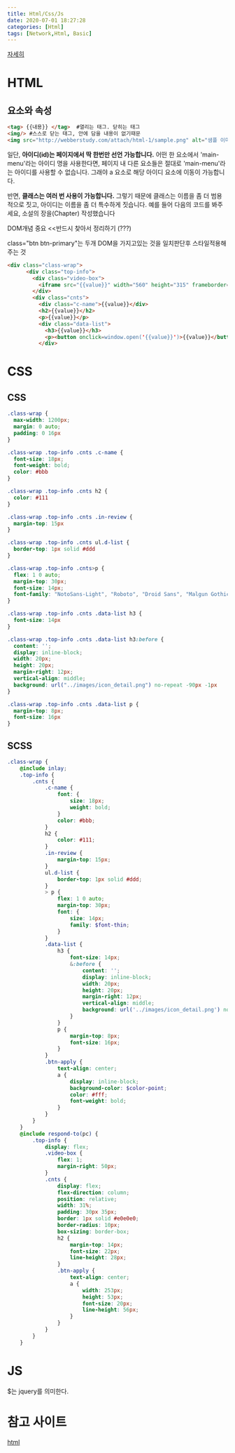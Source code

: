 ```yaml
---
title: Html/Css/Js
date: 2020-07-01 18:27:28
categories: [Html]
tags: [Network,Html, Basic]
---
```


[자세히](http://webberstudy.com/)

# HTML 

## 요소와 속성

```html
<tag> {{내용}} </tag>  #열리는 태그. 닫히는 태그
<img/> #스스로 닫는 태그, 안에 담을 내용이 없기때문
<img src="http://webberstudy.com/attach/html-1/sample.png" alt="샘플 이미지" /> #예시
```













일단, __아이디(id)는 페이지에서 딱 한번만 선언 가능합니다.__ 어떤 한 요소에서 'main-menu'라는 아이디 명을 사용한다면, 페이지 내 다른 요소들은 절대로 'main-menu'라는 아이디를 사용할 수 없습니다. 그래야 a 요소로 해당 아이디 요소에 이동이 가능합니다.

반면, __클래스는 여러 번 사용이 가능합니다.__ 그렇기 때문에 클래스는 이름을 좀 더 범용적으로 짓고, 아이디는 이름을 좀 더 특수하게 짓습니다. 예를 들어 다음의 코드를 봐주세요, 소설의 장을(Chapter) 작성했습니다

DOM개념 중요 <<반드시 찾아서 정리하기 (???)

class="btn btn-primary"는 두개 DOM을 가지고있는 것을 일치판단후 스타일적용해주는 것

```html
<div class="class-wrap">
      <div class="top-info">
        <div class="video-box">
          <iframe src="{{value}}" width="560" height="315" frameborder="0" allow="autoplay;fullscreen" allowfullscreen style="border-radius: 10px"></iframe>
        </div>
        <div class="cnts">
          <div class="c-name">{{value}}</div>
          <h2>{{value}}</h2>
          <p>{{value}}</p>
          <div class="data-list">
            <h3>{{value}}</h3>
            <p><button onclick=window.open('{{value}}')>{{value}}</button></p>
          </div>
```



# CSS

## CSS

```css
.class-wrap {
  max-width: 1200px;
  margin: 0 auto;
  padding: 0 16px
}

.class-wrap .top-info .cnts .c-name {
  font-size: 18px;
  font-weight: bold;
  color: #bbb
}

.class-wrap .top-info .cnts h2 {
  color: #111
}

.class-wrap .top-info .cnts .in-review {
  margin-top: 15px
}

.class-wrap .top-info .cnts ul.d-list {
  border-top: 1px solid #ddd
}

.class-wrap .top-info .cnts>p {
  flex: 1 0 auto;
  margin-top: 30px;
  font-size: 14px;
  font-family: "NotoSans-Light", "Roboto", "Droid Sans", "Malgun Gothic", "Helvetica", "Apple-Gothic", "애플고딕", "Tahoma", dotum, "돋움", gulim, "굴림", sans-serif
}

.class-wrap .top-info .cnts .data-list h3 {
  font-size: 14px
}

.class-wrap .top-info .cnts .data-list h3:before {
  content: '';
  display: inline-block;
  width: 20px;
  height: 20px;
  margin-right: 12px;
  vertical-align: middle;
  background: url("../images/icon_detail.png") no-repeat -90px -1px
}

.class-wrap .top-info .cnts .data-list p {
  margin-top: 8px;
  font-size: 16px
}


```



## SCSS

```scss
.class-wrap {
	@include inlay;
	.top-info {
		.cnts {
			.c-name {
				font: {
					size: 18px;
					weight: bold;
				}
				color: #bbb;
			}
			h2 {
				color: #111;
			}
			.in-review {
				margin-top: 15px;
			}
			ul.d-list {
				border-top: 1px solid #ddd;
			}
			> p {
				flex: 1 0 auto;
				margin-top: 30px;
				font: {
					size: 14px;
					family: $font-thin;
				}
			}
			.data-list {
				h3 {
					font-size: 14px;
					&:before {
						content: '';
						display: inline-block;
						width: 20px;
						height: 20px;
						margin-right: 12px;
						vertical-align: middle;
						background: url('../images/icon_detail.png') no-repeat -90px -1px;
					}
				}
				p {
					margin-top: 8px;
					font-size: 16px;
				}
			}
			.btn-apply {
				text-align: center;
				a {
					display: inline-block;
					background-color: $color-point;
					color: #fff;
					font-weight: bold;
				}
			}
		}
	}
	@include respond-to(pc) {
		.top-info {
			display: flex;
			.video-box {
				flex: 1;
				margin-right: 50px;
			}
			.cnts {
				display: flex;
				flex-direction: column;
				position: relative;
				width: 31%;
				padding: 30px 35px;
				border: 1px solid #e0e0e0;
				border-radius: 10px;
				box-sizing: border-box;
				h2 {
					margin-top: 14px;
					font-size: 22px;
					line-height: 28px;
				}
				.btn-apply {
					text-align: center;
					a {
						width: 253px;
						height: 53px;
						font-size: 20px;
						line-height: 56px;
					}
				}
			}
		}
	}

```

# JS

$는 jquery를 의미한다.







# 참고 사이트

[html](http://webberstudy.com/html-css/html-1/div-span-and-class-attr/)

